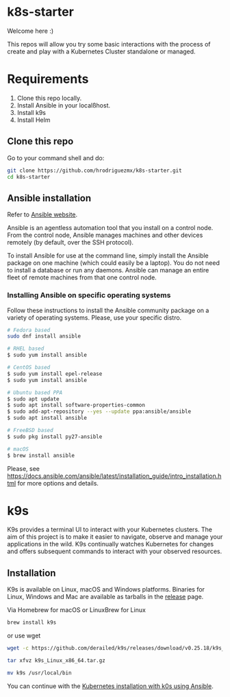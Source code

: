 # k8s-starter

Welcome here :)

This repos will allow you try some basic interactions with the process of create and play with a Kubernetes Cluster standalone or managed.

# Requirements

1. Clone this repo locally.
2. Install Ansible in your localßhost.
3. Install k9s
4. Install Helm

## Clone this repo

Go to your command shell and do:

```bash
git clone https://github.com/hrodriguezmx/k8s-starter.git
cd k8s-starter
```

## Ansible installation

Refer to [Ansible website](https://docs.ansible.com/ansible/latest/installation_guide/intro_installation.html).

Ansible is an agentless automation tool that you install on a control node. From the control node, Ansible manages machines and other devices remotely (by default, over the SSH protocol).

To install Ansible for use at the command line, simply install the Ansible package on one machine (which could easily be a laptop). You do not need to install a database or run any daemons. Ansible can manage an entire fleet of remote machines from that one control node.

### Installing Ansible on specific operating systems

Follow these instructions to install the Ansible community package on a variety of operating systems. Please, use your specific distro.

```bash
# Fedora based
sudo dnf install ansible

# RHEL based
$ sudo yum install ansible

# CentOS based
$ sudo yum install epel-release
$ sudo yum install ansible

# Ubuntu based PPA
$ sudo apt update
$ sudo apt install software-properties-common
$ sudo add-apt-repository --yes --update ppa:ansible/ansible
$ sudo apt install ansible

# FreeBSD based
$ sudo pkg install py27-ansible

# macOS
$ brew install ansible

```

Please, see <https://docs.ansible.com/ansible/latest/installation_guide/intro_installation.html> for more options and details.

# k9s

K9s provides a terminal UI to interact with your Kubernetes clusters. The aim of this project is to make it easier to navigate, observe and manage your applications in the wild. K9s continually watches Kubernetes for changes and offers subsequent commands to interact with your observed resources.

## Installation

K9s is available on Linux, macOS and Windows platforms. Binaries for Linux, Windows and Mac are available as tarballs in the [release](https://github.com/derailed/k9s/releases) page.

Via Homebrew for macOS or LinuxBrew for Linux

```bash
brew install k9s
```

or use wget

```bash
wget -c https://github.com/derailed/k9s/releases/download/v0.25.18/k9s_Linux_x86_64.tar.gz

tar xfvz k9s_Linux_x86_64.tar.gz

mv k9s /usr/local/bin

```


You can continue with the [Kubernetes installation with k0s using Ansible](k8s.md).

